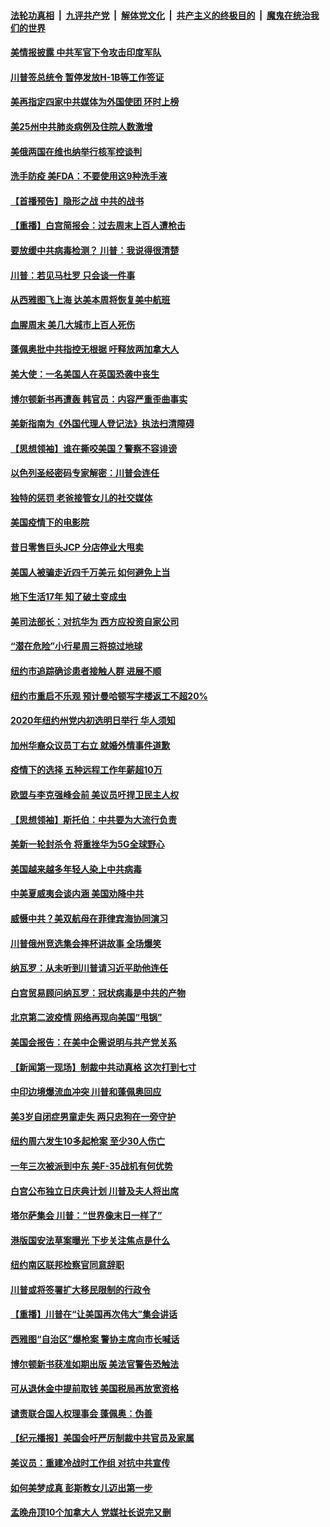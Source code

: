 

####  [法轮功真相](../../../../basic/blob/master/README.md?t=06230902) &nbsp;|&nbsp; [九评共产党](../../../../9ping.md/blob/master/README.md?t=06230902) &nbsp;|&nbsp; [解体党文化](../../../../jtdwh.md/blob/master/README.md?t=06230902)  &nbsp;|&nbsp; [共产主义的终极目的](../../../../gczydzjmd.md/blob/master/README.md?t=06230902) &nbsp;|&nbsp; [魔鬼在统治我们的世界](../../../../mgztzwmdsj.md/blob/master/README.md?t=06230902) 

#### [美情报披露 中共军官下令攻击印度军队](../pages/nsc412/n12205206.md?t=06230902) 

#### [川普签总统令 暂停发放H-1B等工作签证](../pages/nsc412/n12205286.md?t=06230902) 

#### [美再指定四家中共媒体为外国使团 环时上榜](../pages/nsc412/n12205059.md?t=06230902) 

#### [美25州中共肺炎病例及住院人数激增](../pages/nsc412/n12204895.md?t=06230902) 

#### [美俄两国在维也纳举行核军控谈判](../pages/nsc412/n12205020.md?t=06230902) 

#### [洗手防疫 美FDA：不要使用这9种洗手液](../pages/nsc412/n12204896.md?t=06230902) 

#### [【首播预告】隐形之战 中共的战书](../pages/nsc412/n12200980.md?t=06230902) 

#### [【重播】白宫简报会：过去周末上百人遭枪击](../pages/nsc412/n12204458.md?t=06230902) 

#### [要放缓中共病毒检测？ 川普：我说得很清楚](../pages/nsc412/n12204784.md?t=06230902) 

#### [川普：若见马杜罗 只会谈一件事](../pages/nsc412/n12204747.md?t=06230902) 

#### [从西雅图飞上海 达美本周将恢复美中航班](../pages/nsc412/n12204640.md?t=06230902) 

#### [血腥周末 美几大城市上百人死伤](../pages/nsc412/n12204490.md?t=06230902) 

#### [蓬佩奥批中共指控无根据 吁释放两加拿大人](../pages/nsc412/n12204564.md?t=06230902) 

#### [美大使：一名美国人在英国恐袭中丧生](../pages/nsc412/n12204415.md?t=06230902) 

#### [博尔顿新书再遭轰 韩官员：内容严重歪曲事实](../pages/nsc412/n12204194.md?t=06230902) 

#### [美新指南为《外国代理人登记法》执法扫清障碍](../pages/nsc412/n12203013.md?t=06230902) 

#### [【思想领袖】谁在撕咬美国？警察不容诽谤](../pages/nsc412/n12201992.md?t=06230902) 

#### [以色列圣经密码专家解密：川普会连任](../pages/nsc412/n12203622.md?t=06230902) 

#### [独特的惩罚  老爸接管女儿的社交媒体](../pages/nsc412/n12202897.md?t=06230902) 

#### [美国疫情下的电影院](../pages/nsc412/n12202867.md?t=06230902) 

#### [昔日零售巨头JCP 分店停业大甩卖](../pages/nsc412/n12202922.md?t=06230902) 

#### [美国人被骗走近四千万美元 如何避免上当](../pages/nsc412/n12202930.md?t=06230902) 

#### [地下生活17年 知了破土变成虫](../pages/nsc412/n12202962.md?t=06230902) 

#### [美司法部长：对抗华为 西方应投资自家公司](../pages/nsc412/n12203386.md?t=06230902) 

#### [“潜在危险”小行星周三将掠过地球](../pages/nsc412/n12202747.md?t=06230902) 

#### [纽约市追踪确诊患者接触人群  进展不顺](../pages/nsc412/n12203018.md?t=06230902) 

#### [纽约市重启不乐观 预计曼哈顿写字楼返工不超20%](../pages/nsc412/n12203023.md?t=06230902) 

#### [2020年纽约州党内初选明日举行 华人须知](../pages/nsc412/n12203026.md?t=06230902) 

#### [加州华裔众议员丁右立    就婚外情事件道歉](../pages/nsc412/n12203179.md?t=06230902) 

#### [疫情下的选择 五种远程工作年薪超10万](../pages/nsc412/n12190408.md?t=06230902) 

#### [欧盟与李克强峰会前 美议员吁捍卫民主人权](../pages/nsc412/n12202775.md?t=06230902) 

#### [【思想领袖】斯托伯：中共要为大流行负责](../pages/nsc412/n12115529.md?t=06230902) 

#### [美新一轮封杀令 将重挫华为5G全球野心](../pages/nsc412/n12202488.md?t=06230902) 

#### [美国越来越多年轻人染上中共病毒](../pages/nsc412/n12202590.md?t=06230902) 

#### [中美夏威夷会谈内涵 美国劝降中共](../pages/nsc412/n12202579.md?t=06230902) 

#### [威慑中共？美双航母在菲律宾海协同演习](../pages/nsc412/n12202399.md?t=06230902) 

#### [川普俄州竞选集会摔杯讲故事 全场爆笑](../pages/nsc412/n12202398.md?t=06230902) 

#### [纳瓦罗：从未听到川普请习近平助他连任](../pages/nsc412/n12202251.md?t=06230902) 

#### [白宫贸易顾问纳瓦罗：冠状病毒是中共的产物](../pages/nsc412/n12202027.md?t=06230902) 

#### [北京第二波疫情 网络再现向美国“甩锅”](../pages/nsc412/n12201996.md?t=06230902) 

#### [美国会报告：在美中企需说明与共产党关系](../pages/nsc412/n12199133.md?t=06230902) 

#### [【新闻第一现场】制裁中共动真格 这次打到七寸](../pages/nsc412/n12201730.md?t=06230902) 

#### [中印边境爆流血冲突 川普和蓬佩奥回应](../pages/nsc412/n12201068.md?t=06230902) 

#### [美3岁自闭症男童走失 两只忠狗在一旁守护](../pages/nsc412/n12201540.md?t=06230902) 

#### [纽约周六发生10多起枪案 至少30人伤亡](../pages/nsc412/n12201569.md?t=06230902) 

#### [一年三次被派到中东 美F-35战机有何优势](../pages/nsc412/n12193910.md?t=06230902) 

#### [白宫公布独立日庆典计划 川普及夫人将出席](../pages/nsc412/n12201111.md?t=06230902) 

#### [塔尔萨集会 川普：“世界像末日一样了”](../pages/nsc412/n12200981.md?t=06230902) 

#### [港版国安法草案曝光 下步关注焦点是什么](../pages/nsc412/n12200876.md?t=06230902) 

#### [纽约南区联邦检察官同意辞职](../pages/nsc412/n12200996.md?t=06230902) 

#### [川普或将签署扩大移民限制的行政令](../pages/nsc412/n12201017.md?t=06230902) 

#### [【重播】川普在“让美国再次伟大”集会讲话](../pages/nsc412/n12199351.md?t=06230902) 

#### [西雅图“自治区”爆枪案 警协主席向市长喊话](../pages/nsc412/n12200903.md?t=06230902) 

#### [博尔顿新书获准如期出版 美法官警告恐触法](../pages/nsc412/n12200486.md?t=06230902) 

#### [可从退休金中提前取钱  美国税局再放宽资格](../pages/nsc412/n12200725.md?t=06230902) 

#### [谴责联合国人权理事会 蓬佩奥：伪善](../pages/nsc412/n12200748.md?t=06230902) 

#### [【纪元播报】美国会吁严厉制裁中共官员及家属](../pages/nsc412/n12201402.md?t=06230902) 

#### [美议员：重建冷战时工作组 对抗中共宣传](../pages/nsc412/n12200449.md?t=06230902) 

#### [如何美梦成真 彭斯教女儿迈出第一步](../pages/nsc412/n12200401.md?t=06230902) 

#### [孟晚舟顶10个加拿大人 党媒社长说完又删](../pages/nsc412/n12200398.md?t=06230902) 

